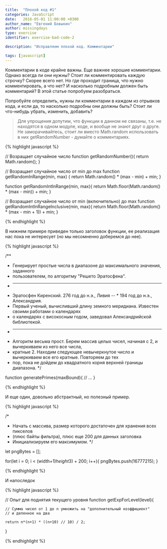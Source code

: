 ```yaml
---
title:  "Плохой код #1"
categories: JavaScript
date:   2016-05-01 11:00:00 +0300
author_name: "Евгений Бовыкин"
author: missingdays
type: exercise
identifier: exercise-bad-code-2

description: "Исправляем плохой код. Комментарии"

tags: [javascript]
---
```


Комментарии в коде крайне важны. Еще важнее хорошие комментарии. Однако всегда ли они нужны? Стоит ли комментировать каждую строчку? Скорее всего нет. Но где проходит граница, что нужно комментировать, а что нет? И насколько подробным должен быть комментарий? В этой статье попробуем разобраться.

Попробуйте определить, нужны ли комментарии в каждом из отрывков кода, и если да, то насколько подробны они должны быть? Стоит ли что-нибудь убрать, изменить, добавить?

> Для упрощения допутим, что функции в данном не связаны, т.е. не находятся в одном модуле, коде, и вообще не знают друг о друге. Не заморачивайтесь, стоит ли вместо Math.random использовать в них getRandomNumber - думайте о комментариях.

{% highlight javascript %}

// Возращает случайное число
function getRandomNumber(){
    return Math.random();
}

// Возращает случайное число от min до max
function getRandomInRange(min, max) {
  return Math.random() * (max - min) + min;
}

function getRandomIntInRange(min, max){
    return Math.floor(Math.random() * (max - min)) + min;
}

// Возращает случайное число от min (включительно) до max
function getRandomIntInRangeInclusive(min, max){
    return Math.floor(Math.random() * (max - min + 1)) + min;
}

{% endhighlight %}

В нижнем примере приведен только заголовок функции, ее реализация нас пока не интересует (но мы несомненно доберемся до нее).

{% highlight javascript %}

/**
 * Генерирует простые числа в диапазоне до максимального значения, заданного
 * пользователем, по алгоритму "Решето Эратосфена".
 * ---
 * Эратосфен Киренский. 276 год до н.э., Ливия -- * 194 год до н.э., Александрия.
 * Первый ученый, вычисливший длину земного меридиана. Известен своими работами о календарях
 * о календарях с високосным годом, заведовал Александрийской библиотекой.
 * ---
 * Алгоритм весьма прост. Берем массив целых чисел, начиная с 2, и вычеркиваем из него все числа,
 * кратные 2. Находим следующее невычеркнутое число и вычеркиваем все его кратные. Повторяем до тех
 * пор, пока не дойдем до квадратного корня верхней границы диапазона.
 */

function generatePrimes(maxBound){
    // ...
}

{% endhighlight %}

И еще один, довольно абстрактный, но полезный пример.

{% highlight javascript %}

/*
 * Начать с массива, размер которого достаточен для хранения всех пикселов
 * (плюс байты фильтра), плюс еще 200 для данных заголовка
 * Инициализируем его максимумом.
 */

let pngBytes = []; 

for(let i = 0; i < (width+1)*height*3) + 200; i++){
    pngBytes.push(16777215);
}

{% endhighlight %}

И напоследок

{% highlight javascript %}

// Опыт для поднятия текущего уровня
function getExpForLevel(level){
    
    // Сумма чисел от 1 до n умножить на "дополнительный коэффициент"
    // и деленное на два

    return n*(n+1) * ((n+10) // 10) / 2;
}

{% endhighlight %}